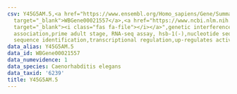 ```yaml
---
csv: Y45G5AM.5,<a href="https://www.ensembl.org/Homo_sapiens/Gene/Summary?db=core;g=WBGene00021557"
  target="_blank">WBGene00021557</a>,<a href="https://www.ncbi.nlm.nih.gov/pubmed/30894454"
  target="_blank"><i class="fas fa-file"></i></a>",genetic interference,functional
  association,prime adult stage, RNA-seq assay, hsb-1(-),nucleotide sequence identification,nucleotide
  sequence identification,transcriptional regulation,up-regulates activity
data_alias: Y45G5AM.5
data_id: WBGene00021557
data_numevidence: 1
data_species: Caenorhabditis elegans
data_taxid: '6239'
title: Y45G5AM.5
---
```

